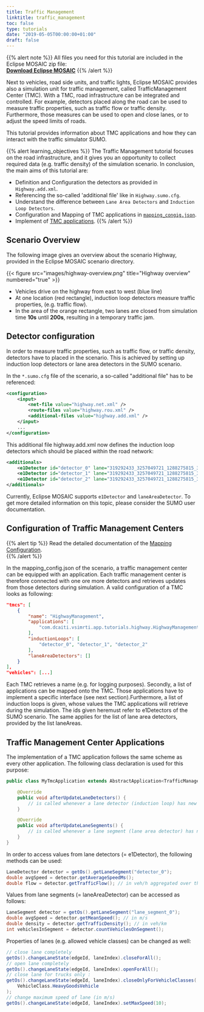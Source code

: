 ```yaml
---
title: Traffic Management
linktitle: traffic_management 
toc: false
type: tutorials
date: "2019-05-05T00:00:00+01:00"
draft: false
---
```


{{% alert note %}}
All files you need for this tutorial are included in the Eclipse MOSAIC zip file:  
**[Download Eclipse MOSAIC](/download)**
{{% /alert %}}

Next to vehicles, road side units, and traffic lights, Eclipse MOSAIC provides also a simulation unit for traffic management, called TrafficManagement Center (TMC). 
With a TMC, road infrastructure can be integrated and controlled. For example, detectors placed along the road can be used to measure traffic properties, such as traffic flow or traffic density. 
Furthermore, those measures can be used to open and close lanes, or to adjust the speed limits of roads. 

This tutorial provides information about TMC applications and how they can interact with the traffic simulator SUMO.

{{% alert learning_objectives %}}
The Traffic Management tutorial focuses on the road infrastructure, and it gives you an opportunity to collect required data (e.g. traffic density) of the simulation scenario.
In conclusion, the main aims of this tutorial are:

* Definition and Configuration the detectors as provided in `Highway.add.xml`.
* Referencing the so-called 'additional file' like in `Highway.sumo.cfg`.
* Understand the difference between `Lane Area Detectors` and `Induction Loop Detectors`.
* Configuration and Mapping of TMC applications in [`mapping_congig.json`](#configuration-of-traffic-management-centers).
* Implement of [TMC applications](#traffic-management-center-applications).
{{% /alert %}}

## Scenario Overview
The following image gives an overview about the scenario Highway, provided in the Eclipse MOSAIC scenario directory.

{{< figure src="images/highway-overview.png" title="Highway overview" numbered="true" >}}

* Vehicles drive on the highway from east to west (blue line)
* At one location (red rectangle), induction loop detectors measure traffic properties, (e.g. traffic flow).
* In the area of the orange rectangle, two lanes are closed from simulation time **10s** until **200s**, resulting in a temporary traffic jam.

## Detector configuration
In order to measure traffic properties, such as traffic flow, or traffic density, detectors have to placed in the scenario. This is achieved by setting up induction loop detectors or lane area detectors in the SUMO scenario.

In the `*.sumo.cfg` file of the scenario, a so-called "additional file" has to be referenced:

```xml 
<configuration>
	<input>
		<net-file value="highway.net.xml" />
		<route-files value="highway.rou.xml" />
		<additional-files value="highway.add.xml" />
	</input>
	...
</configuration>
```

This additional file highway.add.xml now defines the induction loop detectors which should be placed
within the road network:

```xml
<additionals>
	<e1Detector id="detector_0" lane="319292433_3257049721_1288275815_3257049721_0" pos="700" freq="100.00" file="detectors.txt" />
	<e1Detector id="detector_1" lane="319292433_3257049721_1288275815_3257049721_1" pos="700" freq="100.00" file="detectors.txt" />
	<e1Detector id="detector_2" lane="319292433_3257049721_1288275815_3257049721_2" pos="700" freq="100.00" file="detectors.txt" />
</additionals>
```

Currently, Eclipse MOSAIC supports `e1Detector` and `laneAreaDetector`. To get more detailed information on this topic, please consider the SUMO user documentation.

## Configuration of Traffic Management Centers

{{% alert tip %}}
Read the detailed documentation of the [Mapping Configuration](/docs/mosaic_configuration/mapping_ambassador_config).  
{{% /alert %}}

In the mapping_config.json of the scenario, a traffic management center can be equipped with an application. Each traffic management center is therefore connected with one ore more detectors and retrieves updates from those detectors during simulation. A valid configuration of a TMC looks as following:

```json
"tmcs": [
	{
		"name": "HighwayManagement",
		"applications": [ 
			"com.dcaiti.vsimrti.app.tutorials.highway.HighwayManagementApp('3', 2)" 
		],
		"inductionLoops": [ 
			"detector_0", "detector_1", "detector_2" 
		],
		"laneAreaDetectors": []
	}
],
"vehicles": [...]
```

Each TMC retrieves a name (e.g. for logging purposes). Secondly, a list of applications can be mapped onto the TMC. Those applications have to implement a specific interface (see next section).Furthermore, a list of induction loops is given, whose values the TMC applications will retrieve during the simulation.
The ids given heremust refer to e1Detectors of the SUMO scenario. The same applies for the list of lane area detectors, provided by the list laneAreas.

## Traffic Management Center Applications

The implementation of a TMC application follows the same scheme as every other application. The following class declaration is used for this purpose:

```java 
public class MyTmcApplication extends AbstractApplication<TrafficManagementCenterOperatingSystem> implements TrafficManagementCenterApplication {

	@Override
	public void afterUpdateLaneDetectors() {
		// is called whenever a lane detector (induction loop) has new values
	}

	@Override
	public void afterUpdateLaneSegments() {
		// is called whenever a lane segment (lane area detector) has new values		
	}	
}
```
In order to access values from lane detectors (= e1Detector), the following methods can be used:

```java
LaneDetector detector = getOs().getLaneSegment("detector_0");
double avgSpeed = detector.getAverageSpeedMs();
double flow = detector.getTrafficFlow(); // in veh/h aggregated over the last 1500 updates
```
Values from lane segments (= laneAreaDetector) can be accessed as follows:

```java
LaneSegment detector = getOs().getLaneSegment("lane_segment_0");
double avgSpeed = detector.getMeanSpeed(); // in m/s
double density = detector.getTrafficDensity(); // in veh/km
int vehiclesInSegment = detector.countVehiclesOnSegment();
```
Properties of lanes (e.g. allowed vehicle classes) can be changed as well:

```java
// close lane completely
getOs().changeLaneState(edgeId, laneIndex).closeForAll();
// open lane completely
getOs().changeLaneState(edgeId, laneIndex).openForAll();
// close lane for trucks only :
getOs().changeLaneState(edgeId, laneIndex).closeOnlyForVehicleClasses(
    VehicleClass.HeavyGoodsVehicle
);
// change maximum speed of lane (in m/s)
getOs().changeLaneState(edgeId, laneIndex).setMaxSpeed(10);
```